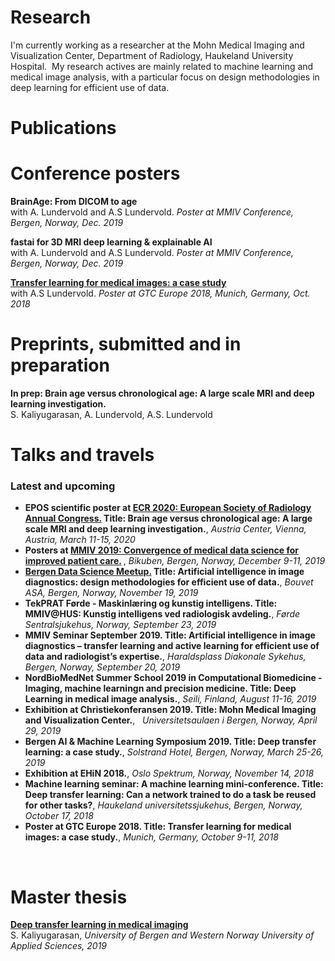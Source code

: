 ---
---

# Research 
I'm currently working as a researcher at the Mohn Medical Imaging and Visualization Center, Department of Radiology, Haukeland University Hospital. 
My research actives are mainly related to machine learning and medical image analysis, with a particular focus on design methodologies in deep learning for efficient use of data.

# Publications 


# Conference posters  
<b>BrainAge: From DICOM to age</b>
<br>
with A. Lundervold and A.S Lundervold. <i>Poster at MMIV Conference, Bergen, Norway, Dec. 2019 </i>

<b>fastai for 3D MRI deep learning & explainable AI</b>
<br>
with A. Lundervold and A.S Lundervold. <i>Poster at MMIV Conference, Bergen, Norway, Dec. 2019 </i>

<a href="https://www.nvidia.com/content/dam/en-zz/Solutions/gtc-europe/posters/deep-learning/gtc18eu-research-posters-AIDL_20_EP8136_Satheshkumar_Kaliyugarasan.jpg"> <b>Transfer learning for medical images: a case study </b></a>
<br>
with A.S Lundervold. <i>Poster at GTC Europe 2018, Munich, Germany, Oct. 2018 </i>

# Preprints, submitted and in preparation
<b>In prep: Brain age versus chronological age: A large scale MRI and deep learning investigation. </b>
<br>
S. Kaliyugarasan, A. Lundervold, A.S. Lundervold

# Talks and travels 
### Latest and upcoming
<ul>
<li> 
    <b> EPOS scientific poster at <a href="https://www.myesr.org/congress"> ECR 2020: European Society of Radiology Annual Congress.</a> Title: Brain age versus chronological age: A large scale MRI and deep learning investigation.</b>, 
    <i> Austria Center, Vienna, Austria, March 11-15, 2020</i>
</li>

<li> 
    <b>Posters at <a href="https://mmiv.no/conference/"> MMIV 2019: Convergence of medical data science for improved patient care.</a>
</b>, 
    <i> Bikuben, Bergen, Norway, December 9-11, 2019</i>
</li>

<li> 
    <b> <a href="https://www.meetup.com/Bergen-Data-Science-Meetup/events/266379588/"> Bergen Data Science Meetup.</a> Title: Artificial intelligence in image diagnostics: design methodologies for efficient use of data.</b>, 
    <i>Bouvet ASA, Bergen, Norway, November 19, 2019 </i>
</li>

<li> 
    <b>TekPRAT Førde - Maskinlæring og kunstig intelligens. Title: MMIV@HUS: Kunstig intelligens ved radiologisk avdeling.</b>, 
    <i>Førde Sentralsjukehus, Norway, September 23, 2019 </i>
</li>

<li> 
    <b>MMIV Seminar September 2019. Title: Artificial intelligence in image diagnostics – transfer learning and active learning for efficient use of data and radiologist’s expertise.</b>, 
    <i>Haraldsplass Diakonale Sykehus, Bergen, Norway, September 20, 2019 </i>
</li>

<li> 
    <b>NordBioMedNet Summer School 2019 in Computational Biomedicine - Imaging, machine learningn and precision medicine. Title: Deep Learning in medical image analysis.</b>, 
    <i>Seili, Finland, August 11-16, 2019 </i>
</li>

<li> 
     <b>Exhibition at Christiekonferansen 2019. Title: Mohn Medical Imaging and Visualization Center.</b>, 
     <i>Universitetsaulaen i Bergen, Norway, April 29, 2019 </i>
</li>

<li> 
    <b>Bergen AI &amp; Machine Learning Symposium 2019. Title: Deep transfer learning: a case study.</b>, 
    <i>Solstrand Hotel, Bergen, Norway, March 25-26, 2019 </i>
</li>

<li><b>Exhibition at EHiN 2018.</b>, 
    <i>Oslo Spektrum, Norway, November 14, 2018 </i>
</li>

<li> <b>Machine learning seminar: A machine learning mini-conference. Title: Deep transfer learning: Can a network trained to do a task be reused for other tasks?</b>, 
     <i>Haukeland universitetssjukehus, Bergen, Norway, October 17, 2018 </i>
</li>

<li> 
     <b>Poster at GTC Europe 2018. Title: Transfer learning for medical images: a case study.</b>, 
     <i>Munich, Germany, October 9-11, 2018 </i>
</li>
</ul>

<br>


# Master thesis 
<a href="http://bora.uib.no/bitstream/handle/1956/20849/Deep_transfer_learning_in_medical_imaging.pdf"><b>Deep transfer learning in medical imaging</b></a>
<br>
S. Kaliyugarasan, <i>University of Bergen and Western Norway University of Applied Sciences, 2019 </i>
